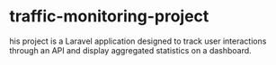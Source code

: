 # traffic-monitoring-project
his project is a Laravel application designed to track user interactions through an API and display aggregated statistics on a dashboard.
